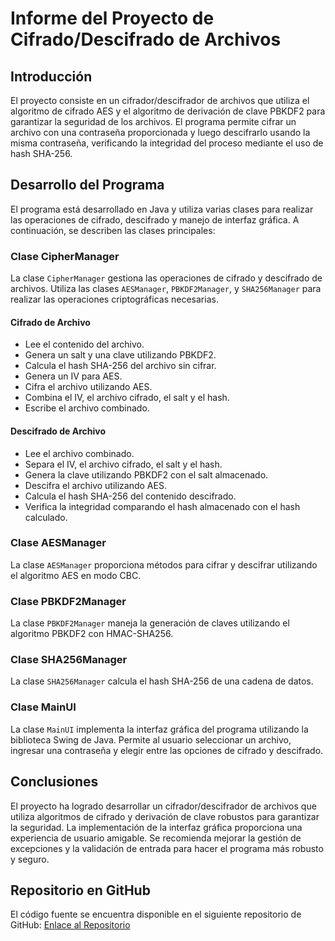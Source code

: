 # Informe del Proyecto de Cifrado/Descifrado de Archivos

## Introducción
El proyecto consiste en un cifrador/descifrador de archivos que utiliza el algoritmo de cifrado AES y el algoritmo de derivación de clave PBKDF2 para garantizar la seguridad de los archivos. El programa permite cifrar un archivo con una contraseña proporcionada y luego descifrarlo usando la misma contraseña, verificando la integridad del proceso mediante el uso de hash SHA-256.

## Desarrollo del Programa
El programa está desarrollado en Java y utiliza varias clases para realizar las operaciones de cifrado, descifrado y manejo de interfaz gráfica. A continuación, se describen las clases principales:

### Clase CipherManager
La clase `CipherManager` gestiona las operaciones de cifrado y descifrado de archivos. Utiliza las clases `AESManager`, `PBKDF2Manager`, y `SHA256Manager` para realizar las operaciones criptográficas necesarias.

#### Cifrado de Archivo
- Lee el contenido del archivo.
- Genera un salt y una clave utilizando PBKDF2.
- Calcula el hash SHA-256 del archivo sin cifrar.
- Genera un IV para AES.
- Cifra el archivo utilizando AES.
- Combina el IV, el archivo cifrado, el salt y el hash.
- Escribe el archivo combinado.

#### Descifrado de Archivo
- Lee el archivo combinado.
- Separa el IV, el archivo cifrado, el salt y el hash.
- Genera la clave utilizando PBKDF2 con el salt almacenado.
- Descifra el archivo utilizando AES.
- Calcula el hash SHA-256 del contenido descifrado.
- Verifica la integridad comparando el hash almacenado con el hash calculado.

### Clase AESManager
La clase `AESManager` proporciona métodos para cifrar y descifrar utilizando el algoritmo AES en modo CBC.

### Clase PBKDF2Manager
La clase `PBKDF2Manager` maneja la generación de claves utilizando el algoritmo PBKDF2 con HMAC-SHA256.

### Clase SHA256Manager
La clase `SHA256Manager` calcula el hash SHA-256 de una cadena de datos.

### Clase MainUI
La clase `MainUI` implementa la interfaz gráfica del programa utilizando la biblioteca Swing de Java. Permite al usuario seleccionar un archivo, ingresar una contraseña y elegir entre las opciones de cifrado y descifrado.

## Conclusiones
El proyecto ha logrado desarrollar un cifrador/descifrador de archivos que utiliza algoritmos de cifrado y derivación de clave robustos para garantizar la seguridad. La implementación de la interfaz gráfica proporciona una experiencia de usuario amigable. Se recomienda mejorar la gestión de excepciones y la validación de entrada para hacer el programa más robusto y seguro.

## Repositorio en GitHub
El código fuente se encuentra disponible en el siguiente repositorio de GitHub: [Enlace al Repositorio](url_del_repositorio)
